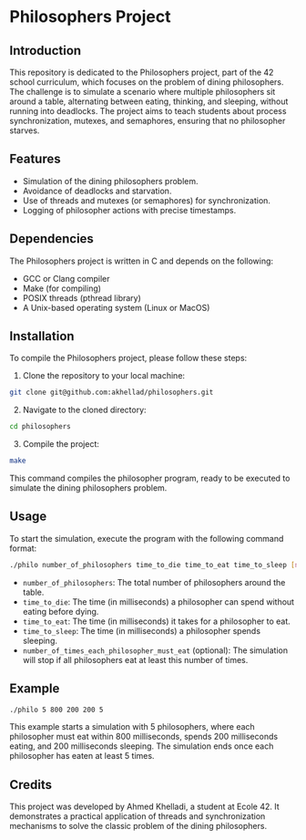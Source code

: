 # Philosophers Project

## Introduction

This repository is dedicated to the Philosophers project, part of the 42 school curriculum, which focuses on the problem of dining philosophers. The challenge is to simulate a scenario where multiple philosophers sit around a table, alternating between eating, thinking, and sleeping, without running into deadlocks. The project aims to teach students about process synchronization, mutexes, and semaphores, ensuring that no philosopher starves.

## Features

- Simulation of the dining philosophers problem.
- Avoidance of deadlocks and starvation.
- Use of threads and mutexes (or semaphores) for synchronization.
- Logging of philosopher actions with precise timestamps.

## Dependencies

The Philosophers project is written in C and depends on the following:

- GCC or Clang compiler
- Make (for compiling)
- POSIX threads (pthread library)
- A Unix-based operating system (Linux or MacOS)

## Installation

To compile the Philosophers project, please follow these steps:

1. Clone the repository to your local machine:

```bash
git clone git@github.com:akhellad/philosophers.git
```
2. Navigate to the cloned directory:

```bash
cd philosophers
```

3. Compile the project:

```bash
make
```

This command compiles the philosopher program, ready to be executed to simulate the dining philosophers problem.

## Usage

To start the simulation, execute the program with the following command format:

```bash
./philo number_of_philosophers time_to_die time_to_eat time_to_sleep [number_of_times_each_philosopher_must_eat]
```

- `number_of_philosophers`: The total number of philosophers around the table.
- `time_to_die`: The time (in milliseconds) a philosopher can spend without eating before dying.
- `time_to_eat`: The time (in milliseconds) it takes for a philosopher to eat.
- `time_to_sleep`: The time (in milliseconds) a philosopher spends sleeping.
- `number_of_times_each_philosopher_must_eat` (optional): The simulation will stop if all philosophers eat at least this number of times.

## Example

```bash
./philo 5 800 200 200 5
```

This example starts a simulation with 5 philosophers, where each philosopher must eat within 800 milliseconds, spends 200 milliseconds eating, and 200 milliseconds sleeping. The simulation ends once each philosopher has eaten at least 5 times.

## Credits

This project was developed by Ahmed Khelladi, a student at Ecole 42. It demonstrates a practical application of threads and synchronization mechanisms to solve the classic problem of the dining philosophers.
